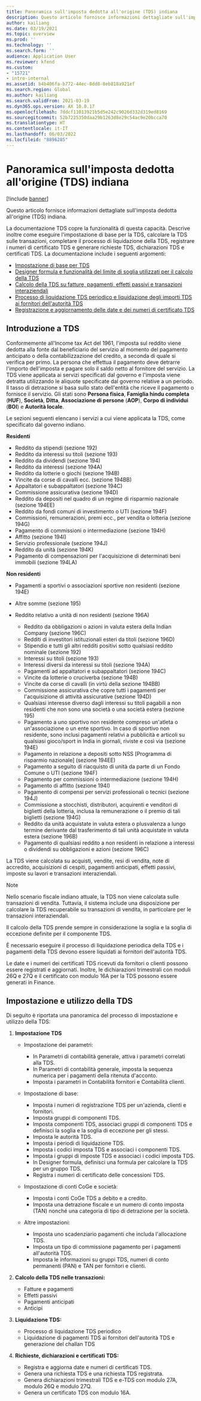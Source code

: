 ```yaml
---
title: Panoramica sull'imposta dedotta all'origine (TDS) indiana
description: Questo articolo fornisce informazioni dettagliate sull'imposta dedotta all'origine (TDS) indiana. La documentazione TDS copre la funzionalità di questa capacità.
author: kailiang
ms.date: 03/19/2021
ms.topic: overview
ms.prod: ''
ms.technology: ''
ms.search.form: ''
audience: Application User
ms.reviewer: kfend
ms.custom:
- "15721"
- intro-internal
ms.assetid: b4b406fa-b772-44ec-8dd8-8eb818a921ef
ms.search.region: Global
ms.author: kailiang
ms.search.validFrom: 2021-03-19
ms.dyn365.ops.version: AX 10.0.17
ms.openlocfilehash: 7ddcf11013921b5d5e242c9026d332d319ed8169
ms.sourcegitcommit: 52b7225350daa29b1263d8e29c54ac9e20bcca70
ms.translationtype: HT
ms.contentlocale: it-IT
ms.lasthandoff: 06/03/2022
ms.locfileid: "8896285"
---
```

# <a name="indian-tax-deducted-at-source-tds-overview"></a>Panoramica sull'imposta dedotta all'origine (TDS) indiana

[!include [banner](../includes/banner.md)]

Questo articolo fornisce informazioni dettagliate sull'imposta dedotta all'origine (TDS) indiana.

La documentazione TDS copre la funzionalità di questa capacità. Descrive inoltre come eseguire l'impostazione di base per la TDS, calcolare la TDS sulle transazioni, completare il processo di liquidazione della TDS, registrare i numeri di certificato TDS e generare richieste TDS, dichiarazioni TDS e certificati TDS. La documentazione include i seguenti argomenti:

- [Impostazione di base per TDS](apac-ind-TDS-TDS-ledger-accounts-setup.md)
- [Designer formula e funzionalità del limite di soglia utilizzati per il calcolo della TDS](apac-ind-TDS-Formula-designer.md)
- [Calcolo della TDS su fatture, pagamenti, effetti passivi e transazioni interaziendali](apac-ind-TDS-Calculate-TDS-on-invoices-using-journals.md)
- [Processo di liquidazione TDS periodico e liquidazione degli importi TDS ai fornitori dell'autorità TDS](apac-ind-TDS-Run-the-periodic-TDS-settlement-process.md)
- [Registrazione e aggiornamento delle date e dei numeri di certificato TDS](apac-ind-TDS-Record-TDS-concession-certificate-numbers.md)

## <a name="introduction-to-tds"></a>Introduzione a TDS

Conformemente all'Income tax Act del 1961, l'imposta sul reddito viene dedotta alla fonte dal beneficiario del servizio al momento del pagamento anticipato o della contabilizzazione del credito, a seconda di quale si verifica per primo. La persona che effettua il pagamento deve detrarre l'importo dell'imposta e pagare solo il saldo netto al fornitore del servizio. La TDS viene applicata ai servizi specificati dal governo e l'imposta viene detratta utilizzando le aliquote specificate dal governo relative a un periodo. Il tasso di detrazione si basa sullo stato dell'entità che riceve il pagamento o fornisce il servizio. Gli stati sono **Persona fisica**, **Famiglia hindu completa** (**HUF**), **Società**, **Ditta**, **Associazione di persone** (**AOP**), **Corpo di individui** (**BOI**) e **Autorità locale**.

Le sezioni seguenti elencano i servizi a cui viene applicata la TDS, come specificato dal governo indiano.

**Residenti**

- Reddito da stipendi (sezione 192)
- Reddito da interessi su titoli (sezione 193)
- Reddito da dividendi (sezione 194)
- Reddito da interessi (sezione 194A)
- Reddito da lotterie o giochi (sezione 194B)
- Vincite da corse di cavalli ecc. (sezione 194BB)
- Appaltatori e subappaltatori (sezione 194C)
- Commissione assicurativa (sezione 194D)
- Reddito da depositi nel quadro di un regime di risparmio nazionale (sezione 194EE)
- Reddito da fondi comuni di investimento o UTI (sezione 194F)
- Commissioni, remunerazioni, premi ecc., per vendita o lotteria (sezione 194G)
- Pagamento di commissioni o intermediazione (sezione 194H)
- Affitto (sezione 194I)
- Servizio professionale (sezione 194J)
- Reddito da unità (sezione 194K)
- Pagamento di compensazioni per l'acquisizione di determinati beni immobili (sezione 194LA)

**Non residenti**

- Pagamenti a sportivi o associazioni sportive non residenti (sezione 194E)
- Altre somme (sezione 195)
- Reddito relativo a unità di non residenti (sezione 196A)

    - Reddito da obbligazioni o azioni in valuta estera della Indian Company (sezione 196C)
    - Redditi di investitori istituzionali esteri da titoli (sezione 196D)
    - Stipendio e tutti gli altri redditi positivi sotto qualsiasi reddito nominale (sezione 192)
    - Interessi su titoli (sezione 193)
    - Interessi diversi da interessi su titoli (sezione 194A)
    - Pagamenti ad appaltatori e subappaltatori (sezione 194C)
    - Vincite da lotterie o cruciverba (sezione 194B)
    - Vincite da corse di cavalli (in virtù della sezione 194BB)
    - Commissione assicurativa che copre tutti i pagamenti per l'acquisizione di attività assicurative (sezione 194D)
    - Qualsiasi interesse diverso dagli interessi su titoli pagabili a non residenti che non sono una società o una società estera (sezione 195)
    - Pagamento a uno sportivo non residente compreso un'atleta o un'associazione o un ente sportivo. In caso di sportivo non residente, sono inclusi pagamenti relativi a pubblicità e articoli su qualsiasi gioco/sport in India in giornali, riviste e così via (sezione 194E)
    - Pagamento in relazione a depositi sotto NSS \[Programma di risparmio nazionale\] (sezione 194EE)
    - Pagamento a seguito di riacquisto di unità da parte di un Fondo Comune o UTI (sezione 194F)
    - Pagamento per commissioni o intermediazione (sezione 194H)
    - Pagamento di affitto (sezione 194I)
    - Pagamento di compensi per servizi professionali o tecnici (sezione 194J)
    - Commissione a stocchisti, distributori, acquirenti e venditori di biglietti della lotteria, inclusa la remunerazione o il premio di tali biglietti (sezione 194G)
    - Reddito da unità acquistate in valuta estera o plusvalenza a lungo termine derivante dal trasferimento di tali unità acquistate in valuta estera (sezione 196B)
    - Pagamento di qualsiasi reddito a non residenti in relazione a interessi o dividendi su obbligazioni e azioni (sezione 196C)

La TDS viene calcolata su acquisti, vendite, resi di vendita, note di accredito, acquisizioni di cespiti, pagamenti anticipati, effetti passivi, imposte su lavori e transazioni interaziendali.

> [!NOTE]
> Nello scenario fiscale indiano attuale, la TDS non viene calcolata sulle transazioni di vendita. Tuttavia, il sistema include una disposizione per calcolare la TDS recuperabile su transazioni di vendita, in particolare per le transazioni interaziendali.

Il calcolo della TDS prende sempre in considerazione la soglia e la soglia di eccezione definite per il componente TDS.

È necessario eseguire il processo di liquidazione periodica della TDS e i pagamenti della TDS devono essere liquidati ai fornitori dell'autorità TDS.

Le date e i numeri dei certificati TDS ricevuti da fornitori o clienti possono essere registrati e aggiornati. Inoltre, le dichiarazioni trimestrali con moduli 26Q e 27Q e il certificato con modulo 16A per la TDS possono essere generati in Finance.

## <a name="setting-up-and-working-with-tds"></a>Impostazione e utilizzo della TDS

Di seguito è riportata una panoramica del processo di impostazione e utilizzo della TDS:

1. **Impostazione TDS**

    - Impostazione dei parametri:

        - In Parametri di contabilità generale, attiva i parametri correlati alla TDS.
        - In Parametri di contabilità generale, imposta la sequenza numerica per i pagamenti della ritenuta d'acconto.
        - Imposta i parametri in Contabilità fornitori e Contabilità clienti.

    - Impostazione di base:

        - Imposta i numeri di registrazione TDS per un'azienda, clienti e fornitori.
        - Imposta gruppi di componenti TDS.
        - Imposta componenti TDS, associaci gruppi di componenti TDS e definisci la soglia e la soglia di eccezione per gli stessi.
        - Imposta le autorità TDS.
        - Imposta i periodi di liquidazione TDS.
        - Imposta i codici imposta TDS e associaci i componenti TDS.
        - Imposta i gruppi di imposte TDS e associaci i codici imposta TDS.
        - In Designer formula, definisci una formula per calcolare la TDS per un gruppo TDS.
        - Registra i numeri di certificato delle concessioni TDS.

    - Impostazione di conti CoGe e società:

        - Imposta i conti CoGe TDS a debito e a credito.
        - Imposta una detrazione fiscale e un numero di conto imposta (TAN) nonché una categoria di tipo di detrazione per la società.

    - Altre impostazioni:

        - Imposta uno scadenziario pagamenti che includa l'allocazione TDS.
        - Imposta un tipo di commissione pagamento per i pagamenti all'autorità TDS.
        - Imposta le informazioni su gruppi TDS, numeri di conto permanenti (PAN) e TAN per fornitori e clienti.

2. **Calcolo della TDS nelle transazioni:**

    - Fatture e pagamenti
    - Effetti passivi
    - Pagamenti anticipati
    - Anticipi

3. **Liquidazione TDS:**

    - Processo di liquidazione TDS periodico
    - Liquidazione di pagamenti TDS ai fornitori dell'autorità TDS e generazione del challan TDS

4. **Richieste, dichiarazioni e certificati TDS:**

    - Registra e aggiorna date e numeri di certificati TDS.
    - Genera una richiesta TDS e una richiesta TDS registrata.
    - Genera dichiarazioni trimestrali TDS e e-TDS con modulo 27A, modulo 26Q e modulo 27Q.
    - Genera un certificato TDS con modulo 16A.
